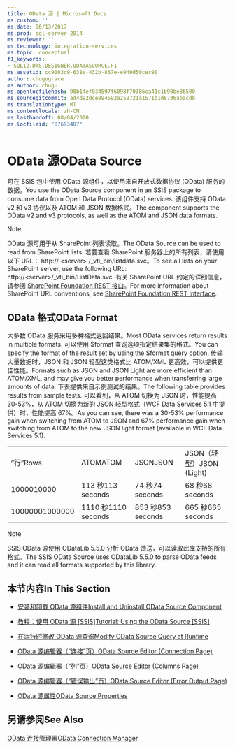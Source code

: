 ```yaml
---
title: OData 源 | Microsoft Docs
ms.custom: ''
ms.date: 06/13/2017
ms.prod: sql-server-2014
ms.reviewer: ''
ms.technology: integration-services
ms.topic: conceptual
f1_keywords:
- SQL12.DTS.DESIGNER.ODATASOURCE.F1
ms.assetid: cc9003c9-638e-432b-867e-e949d50cec90
author: chugugrace
ms.author: chugu
ms.openlocfilehash: 98b14ef034597f6098f70386ca41c1b90be86500
ms.sourcegitcommit: ad4d92dce894592a259721a1571b1d8736abacdb
ms.translationtype: MT
ms.contentlocale: zh-CN
ms.lasthandoff: 08/04/2020
ms.locfileid: "87693407"
---
```

# <a name="odata-source"></a><span data-ttu-id="1afad-102">OData 源</span><span class="sxs-lookup"><span data-stu-id="1afad-102">OData Source</span></span>
  <span data-ttu-id="1afad-103">可在 SSIS 包中使用 OData 源组件，以使用来自开放式数据协议 (OData) 服务的数据。</span><span class="sxs-lookup"><span data-stu-id="1afad-103">You use the OData Source component in an SSIS package to consume data from Open Data Protocol (OData) services.</span></span> <span data-ttu-id="1afad-104">该组件支持 OData v2 和 v3 协议以及 ATOM 和 JSON 数据格式。</span><span class="sxs-lookup"><span data-stu-id="1afad-104">The component supports the OData v2 and v3 protocols, as well as the ATOM and JSON data formats.</span></span>  
  
> [!NOTE]  
>  <span data-ttu-id="1afad-105">OData 源可用于从 SharePoint 列表读取。</span><span class="sxs-lookup"><span data-stu-id="1afad-105">The OData Source can be used to read from SharePoint lists.</span></span> <span data-ttu-id="1afad-106">若要查看 SharePoint 服务器上的所有列表，请使用以下 URL： http:// \<server> /_vti_bin/listdata.svc。</span><span class="sxs-lookup"><span data-stu-id="1afad-106">To see all lists on your SharePoint server, use the following URL: http://\<server>/_vti_bin/ListData.svc.</span></span> <span data-ttu-id="1afad-107">有关 SharePoint URL 约定的详细信息，请参阅 [SharePoint Foundation REST 接口](https://msdn.microsoft.com/library/ff521587.aspx)。</span><span class="sxs-lookup"><span data-stu-id="1afad-107">For more information about SharePoint URL conventions, see [SharePoint Foundation REST Interface](https://msdn.microsoft.com/library/ff521587.aspx).</span></span>  
  
## <a name="odata-format"></a><span data-ttu-id="1afad-108">OData 格式</span><span class="sxs-lookup"><span data-stu-id="1afad-108">OData Format</span></span>  
 <span data-ttu-id="1afad-109">大多数 OData 服务采用多种格式返回结果。</span><span class="sxs-lookup"><span data-stu-id="1afad-109">Most OData services return results in multiple formats.</span></span> <span data-ttu-id="1afad-110">可以使用 $format 查询选项指定结果集的格式。</span><span class="sxs-lookup"><span data-stu-id="1afad-110">You can specify the format of the result set by using the $format query option.</span></span> <span data-ttu-id="1afad-111">传输大量数据时，JSON 和 JSON 轻型这类格式比 ATOM/XML 更高效，可以提供更佳性能。</span><span class="sxs-lookup"><span data-stu-id="1afad-111">Formats such as JSON and JSON Light are more efficient than ATOM/XML, and may give you better performance when transferring large amounts of data.</span></span> <span data-ttu-id="1afad-112">下表提供来自示例测试的结果。</span><span class="sxs-lookup"><span data-stu-id="1afad-112">The following table provides results from sample tests.</span></span> <span data-ttu-id="1afad-113">可以看到，从 ATOM 切换为 JSON 时，性能提高 30-53%，从 ATOM 切换为新的 JSON 轻型格式（WCF Data Services 5.1 中提供）时，性能提高 67%。</span><span class="sxs-lookup"><span data-stu-id="1afad-113">As you can see, there was a 30-53% performance gain when switching from ATOM to JSON and 67% performance gain when switching from ATOM to the new JSON light format (available in WCF Data Services 5.1).</span></span>  
  
|||||  
|-|-|-|-|  
|<span data-ttu-id="1afad-114">“行”</span><span class="sxs-lookup"><span data-stu-id="1afad-114">Rows</span></span>|<span data-ttu-id="1afad-115">ATOM</span><span class="sxs-lookup"><span data-stu-id="1afad-115">ATOM</span></span>|<span data-ttu-id="1afad-116">JSON</span><span class="sxs-lookup"><span data-stu-id="1afad-116">JSON</span></span>|<span data-ttu-id="1afad-117">JSON（轻型）</span><span class="sxs-lookup"><span data-stu-id="1afad-117">JSON (Light)</span></span>|  
|<span data-ttu-id="1afad-118">10000</span><span class="sxs-lookup"><span data-stu-id="1afad-118">10000</span></span>|<span data-ttu-id="1afad-119">113 秒</span><span class="sxs-lookup"><span data-stu-id="1afad-119">113 seconds</span></span>|<span data-ttu-id="1afad-120">74 秒</span><span class="sxs-lookup"><span data-stu-id="1afad-120">74 seconds</span></span>|<span data-ttu-id="1afad-121">68 秒</span><span class="sxs-lookup"><span data-stu-id="1afad-121">68 seconds</span></span>|  
|<span data-ttu-id="1afad-122">1000000</span><span class="sxs-lookup"><span data-stu-id="1afad-122">1000000</span></span>|<span data-ttu-id="1afad-123">1110 秒</span><span class="sxs-lookup"><span data-stu-id="1afad-123">1110 seconds</span></span>|<span data-ttu-id="1afad-124">853 秒</span><span class="sxs-lookup"><span data-stu-id="1afad-124">853 seconds</span></span>|<span data-ttu-id="1afad-125">665 秒</span><span class="sxs-lookup"><span data-stu-id="1afad-125">665 seconds</span></span>|  
  
> [!NOTE]  
>  <span data-ttu-id="1afad-126">SSIS OData 源使用 ODataLib 5.5.0 分析 OData 馈送，可以读取此库支持的所有格式。</span><span class="sxs-lookup"><span data-stu-id="1afad-126">The SSIS OData Source uses ODataLib 5.5.0 to parse OData feeds and it can read all formats supported by this library.</span></span>  
  
## <a name="in-this-section"></a><span data-ttu-id="1afad-127">本节内容</span><span class="sxs-lookup"><span data-stu-id="1afad-127">In This Section</span></span>  
  
-   [<span data-ttu-id="1afad-128">安装和卸载 OData 源组件</span><span class="sxs-lookup"><span data-stu-id="1afad-128">Install and Uninstall OData Source Component</span></span>](../install-and-uninstall-odata-source-component.md)  
  
-   [<span data-ttu-id="1afad-129">教程：使用 OData 源 &#91;SSIS&#93;</span><span class="sxs-lookup"><span data-stu-id="1afad-129">Tutorial: Using the OData Source &#91;SSIS&#93;</span></span>](tutorial-using-the-odata-source.md)  
  
-   [<span data-ttu-id="1afad-130">在运行时修改 OData 源查询</span><span class="sxs-lookup"><span data-stu-id="1afad-130">Modify OData Source Query at Runtime</span></span>](modify-odata-source-query-at-runtime.md)  
  
-   [<span data-ttu-id="1afad-131">OData 源编辑器（“连接”页）</span><span class="sxs-lookup"><span data-stu-id="1afad-131">OData Source Editor &#40;Connection Page&#41;</span></span>](../odata-source-editor-connection-page.md)  
  
-   [<span data-ttu-id="1afad-132">OData 源编辑器（“列”页）</span><span class="sxs-lookup"><span data-stu-id="1afad-132">OData Source Editor &#40;Columns Page&#41;</span></span>](../odata-source-editor-columns-page.md)  
  
-   [<span data-ttu-id="1afad-133">OData 源编辑器（“错误输出”页）</span><span class="sxs-lookup"><span data-stu-id="1afad-133">OData Source Editor &#40;Error Output Page&#41;</span></span>](../odata-source-editor-error-output-page.md)  
  
-   [<span data-ttu-id="1afad-134">OData 源属性</span><span class="sxs-lookup"><span data-stu-id="1afad-134">OData Source Properties</span></span>](odata-source-properties.md)  
  
## <a name="see-also"></a><span data-ttu-id="1afad-135">另请参阅</span><span class="sxs-lookup"><span data-stu-id="1afad-135">See Also</span></span>  
 [<span data-ttu-id="1afad-136">OData 连接管理器</span><span class="sxs-lookup"><span data-stu-id="1afad-136">OData Connection Manager</span></span>](../connection-manager/odata-connection-manager.md)  
  
  
